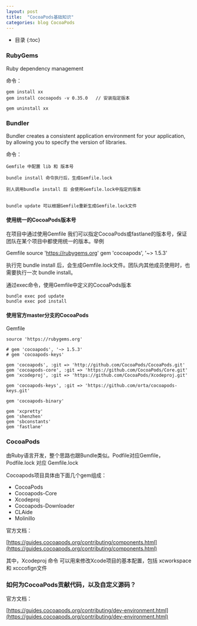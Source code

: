 ```yaml
---
layout: post
title:  "CocoaPods基础知识"
categories: blog CocoaPods
---
```



* 目录
{:toc}

### RubyGems  

Ruby dependency management

命令：

    gem install xx
    gem install cocoapods -v 0.35.0   // 安装指定版本

    gem uninstall xx




### Bundler

Bundler creates a consistent application environment for your application, by 
allowing you to specify the version of libraries.

命令：

    Gemfile 中配置 lib 和 版本号

    bundle install 命令执行后，生成Gemfile.lock

    别人调用bundle install 后 会使用Gemfile.lock中指定的版本


    bundle update 可以根据Gemfile重新生成Gemfile.lock文件

#### 使用统一的CocoaPods版本号

在项目中通过使用Gemfile 我们可以指定CocoaPods或fastlane的版本号，保证团队在某个项目中都使用统一的版本。举例

Gemfile
    source 'https://rubygems.org'
    gem 'cocoapods', '~> 1.5.3'

执行完 bundle install 后，会生成Gemfile.lock文件。团队内其他成员使用时，也需要执行一次 bundle install。

通过exec命令，使用Gemfile中定义的CocoaPods版本

    bundle exec pod update 
    bundle exec pod install

#### 使用官方master分支的CocoaPods

Gemfile

    source 'https://rubygems.org'

    # gem 'cocoapods', '~> 1.5.3'
    # gem 'cocoapods-keys'

    gem 'cocoapods', :git => 'http://github.com/CocoaPods/CocoaPods.git'
    gem 'cocoapods-core', :git => 'https://github.com/CocoaPods/Core.git'
    gem 'xcodeproj', :git => 'https://github.com/CocoaPods/Xcodeproj.git'

    gem 'cocoapods-keys', :git => 'https://github.com/orta/cocoapods-keys.git'

    gem 'cocoapods-binary'

    gem 'xcpretty'
    gem 'shenzhen'
    gem 'sbconstants'
    gem 'fastlane'

### CocoaPods

由Ruby语言开发，整个思路也跟Bundle类似。Podfile对应Gemfile，Podfile.lock 对应 Gemfile.lock

Cocoapods项目具体由下面几个gem组成：
- CocoaPods
- Cocoapods-Core
- Xcodeproj 
- Cocoapods-Downloader
- CLAide
- Molinillo

官方文档：

[https://guides.cocoapods.org/contributing/components.html](https://guides.cocoapods.org/contributing/components.html)

其中，Xcodeproj 命令 可以用来修改Xcode项目的基本配置，包括 xcworkspace 和 xcccofign文件

### 如何为CocoaPods贡献代码，以及自定义源码？

官方文档：

[https://guides.cocoapods.org/contributing/dev-environment.html](https://guides.cocoapods.org/contributing/dev-environment.html)




